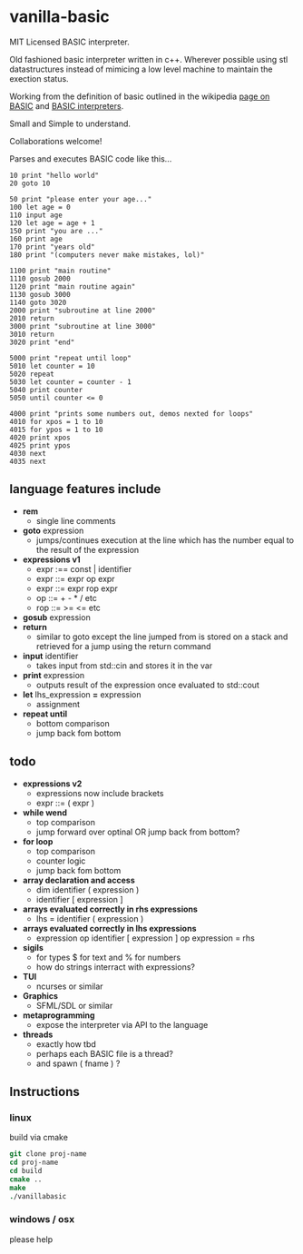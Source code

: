 # vanilla-basic

MIT Licensed BASIC interpreter.

Old fashioned basic interpreter written in c++. Wherever possible using stl datastructures instead of mimicing a low level machine to maintain the exection status.

Working from the definition of basic outlined in the wikipedia [page on BASIC](https://en.wikipedia.org/wiki/BASIC) and [BASIC interpreters](https://en.wikipedia.org/wiki/BASIC_interpreter).

Small and Simple to understand.

Collaborations welcome!

Parses and executes BASIC code like this...

~~~ basic
10 print "hello world"
20 goto 10
~~~

~~~ basic
50 print "please enter your age..."
100 let age = 0
110 input age
120 let age = age + 1
150 print "you are ..."
160 print age
170 print "years old"
180 print "(computers never make mistakes, lol)"
~~~

~~~ basic
1100 print "main routine"
1110 gosub 2000
1120 print "main routine again"
1130 gosub 3000
1140 goto 3020
2000 print "subroutine at line 2000"
2010 return
3000 print "subroutine at line 3000"
3010 return
3020 print "end"
~~~

~~~ basic
5000 print "repeat until loop"
5010 let counter = 10
5020 repeat 
5030 let counter = counter - 1
5040 print counter
5050 until counter <= 0
~~~

~~~ basic
4000 print "prints some numbers out, demos nexted for loops"
4010 for xpos = 1 to 10
4015 for ypos = 1 to 10
4020 print xpos
4025 print ypos
4030 next
4035 next
~~~


## language features include

- **rem** 
  - single line comments
- **goto** expression
  - jumps/continues execution at the line which has the number equal to the result of the expression
- **expressions v1**
  - expr :== const | identifier
  - expr ::= expr op expr
  - expr ::= expr rop expr
  - op ::= + - * / etc
  - rop ::= >= <= etc
- **gosub** expression 
- **return**
  - similar to goto except the line jumped from is stored on a stack and retrieved for a jump using the return command 
- **input** identifier
  - takes input from std::cin and stores it in the var
- **print** expression
  - outputs result of the expression once evaluated to std::cout 
- **let** lhs_expression **=** expression
  - assignment 
- **repeat until** 
  - bottom comparison
  - jump back fom bottom

## todo

- **expressions v2**
  - expressions now include brackets
  - expr ::= ( expr )
- **while wend** 
  - top comparison
  - jump forward over optinal OR jump back from bottom?
- **for loop** 
  - top comparison
  - counter logic
  - jump back fom bottom
- **array declaration and access** 
  - dim identifier ( expression )
  - identifier [ expression ]
- **arrays evaluated correctly in rhs expressions** 
  -  lhs = identifier ( expression )
- **arrays evaluated correctly in lhs expressions** 
  -  expression op identifier [ expression ] op expression = rhs
- **sigils** 
  - for types $ for text and % for numbers
  - how do strings interract with expressions?
- **TUI** 
  - ncurses or similar
- **Graphics** 
  - SFML/SDL or similar
- **metaprogramming** 
  - expose the interpreter via API to the language
- **threads** 
  - exactly how tbd
  - perhaps each BASIC file is a thread?
  - and spawn ( fname ) ?


## Instructions

### linux

build via cmake

~~~ csh
git clone proj-name 
cd proj-name
cd build
cmake ..
make
./vanillabasic
~~~

### windows / osx

please help

